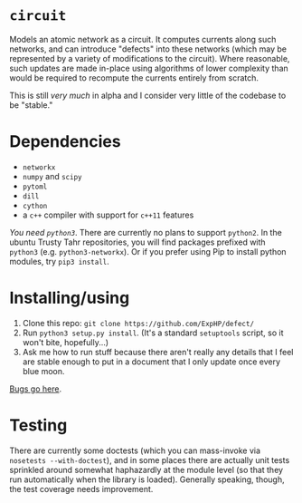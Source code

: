 # `circuit`

Models an atomic network as a circuit.
It computes currents along such networks, and can introduce "defects" into these networks
(which may be represented by a variety of modifications to the circuit). Where reasonable,
such updates are made in-place using algorithms of lower complexity than would be required
to recompute the currents entirely from scratch.

This is still *very much* in alpha and I consider very little of the codebase to be "stable."

# Dependencies

* `networkx`
* `numpy` and `scipy`
* `pytoml`
* `dill`
* `cython`
* a `c++` compiler with support for `c++11` features

*You need `python3`*.  There are currently no plans to support `python2`.
In the ubuntu Trusty Tahr repositories, you will find packages prefixed with `python3` (e.g. `python3-networkx`).
Or if you prefer using Pip to install python modules, try `pip3 install`.

# Installing/using

1. Clone this repo: `git clone https://github.com/ExpHP/defect/`
2. Run `python3 setup.py install`. (It's a standard `setuptools` script, so it won't bite, hopefully...)
3. Ask me how to run stuff because there aren't really any details that I feel are stable enough to put in a document that I only update once every blue moon.

[Bugs go here](https://github.com/ExpHP/defect/issues).

# Testing

There are currently some doctests (which you can mass-invoke via `nosetests --with-doctest`), and in some places there are actually unit tests sprinkled around somewhat haphazardly at the module level (so that they run automatically when the library is loaded).  Generally speaking, though, the test coverage needs improvement.


